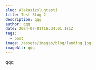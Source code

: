 ```yaml
---
slug: alakasizslugtesti
title: Test Slug 2
description: qqq
author: qqq
date: 2024-07-01T16:34:01.181Z
tags:
  - post
image: /assets/images/blog/landing.jpg
imageAlt: qqq
---
```

qqq